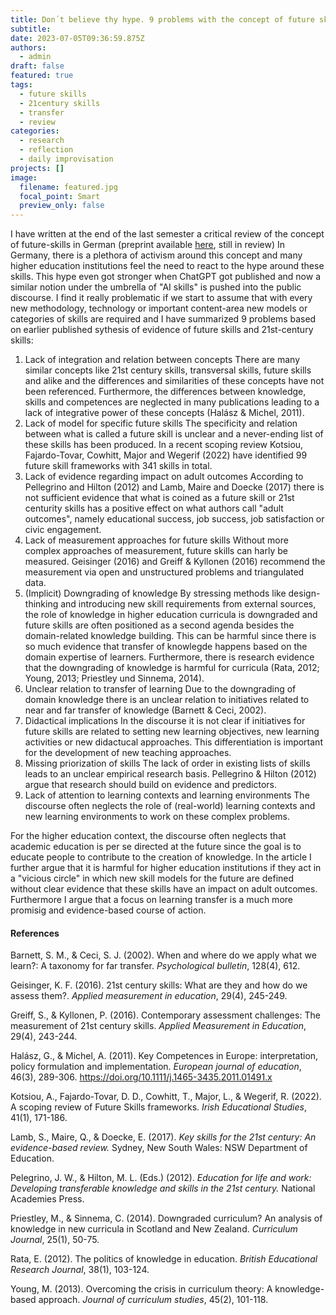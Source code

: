 ```yaml
---
title: Don´t believe thy hype. 9 problems with the concept of future skills and 21st century skills
subtitle:
date: 2023-07-05T09:36:59.875Z
authors:
  - admin
draft: false
featured: true
tags:
  - future skills
  - 21century skills
  - transfer
  - review
categories:
  - research
  - reflection
  - daily improvisation
projects: []
image:
  filename: featured.jpg
  focal_point: Smart
  preview_only: false
---
```

I have written at the end of the last semester a critical review of the concept of future-skills in German (preprint available [here](https://edarxiv.org/qbaze), still in review) In Germany, there is a plethora of activism around this concept and many higher education institutions feel the need to react to the hype around these skills. This hype even got stronger when ChatGPT got published and now a similar notion under the umbrella of "AI skills" is pushed into the public discourse. I find it really problematic if we start to assume that with every new methodology, technology or important content-area new models or categories of skills are required and I have summarized 9 problems based on earlier published sythesis of evidence of future skills and 21st-century skills:

1. Lack of integration and relation between concepts
   There are many similar concepts like 21st century skills, transversal skills, future skills and alike and the differences and similarities of these concepts have not been referenced. Furthermore, the differences between knowledge, skills and competences are neglected in many publications leading to a lack of integrative power of these concepts (Halász & Michel, 2011).
2. Lack of model for specific future skills
   The specificity and relation between what is called a future skill is unclear and a never-ending list of these skills has been produced. In a recent scoping review Kotsiou, Fajardo-Tovar, Cowhitt, Major and Wegerif (2022) have identified 99 future skill frameworks with 341 skills in total.
3. Lack of evidence regarding impact on adult outcomes
   According to Pellegrino and Hilton (2012) and Lamb, Maire and Doecke (2017) there is not sufficient evidence that what is coined as a future skill or 21st centurity skills has a positive effect on what authors call "adult outcomes", namely educational success, job success, job satisfaction or civic engagement.
4. Lack of measurement approaches for future skills
   Without more complex approaches of measurement, future skills can harly be measured. Geisinger (2016) and Greiff & Kyllonen (2016) recommend the measurement via open and unstructured problems and triangulated data.
5. (Implicit) Downgrading of knowledge
   By stressing methods like design-thinking and introducing new skill requirements from external sources, the role of knowledge in higher education curricula is downgraded and future skills are often positioned as a second agenda besides the domain-related knowledge building. This can be harmful since there is so much evidence that transfer of knowlegde happens based on the domain expertise of learners. Furthermore, there is research evidence that the downgrading of knowledge is harmful for curricula (Rata, 2012; Young, 2013; Priestley und Sinnema, 2014).
6. Unclear relation to transfer of learning
   Due to the downgrading of domain knowledge there is an unclear relation to initiatives related to near and far transfer of knowledge (Barnett & Ceci, 2002).
7. Didactical implications
   In the discourse it is not clear if initiatives for future skills are related to setting new learning objectives, new learning activities or new didactucal approaches. This differentiation is important for the development of new teaching approaches.
8. Missing priorization of skills
   The lack of order in existing lists of skills leads to an unclear empirical research basis. Pellegrino & Hilton (2012) argue that research should build on evidence and predictors.
9. Lack of attention to learning contexts and learning environments
   The discourse often neglects the role of (real-world) learning contexts and new learning environments to work on these complex problems.

For the higher education context, the discourse often neglects that academic education is per se directed at the future since the goal is to educate people to contribute to the creation of knowledge. In the article I further argue that it is harmful for higher education institutions if they act in a "vicious circle" in which new skill models for the future are defined without clear evidence that these skills have an impact on adult outcomes. Furthermore I argue that a focus on learning transfer is a much more promisig and evidence-based course of action.

#### References ####
Barnett, S. M., & Ceci, S. J. (2002). When and where do we apply what we learn?: A taxonomy for far transfer. *Psychological bulletin*, 128(4), 612.

Geisinger, K. F. (2016). 21st century skills: What are they and how do we assess them?. *Applied measurement in education*, 29(4), 245-249.

Greiff, S., & Kyllonen, P. (2016). Contemporary assessment challenges: The measurement of 21st century skills. *Applied Measurement in Education*, 29(4), 243-244.

Halász, G., & Michel, A. (2011). Key Competences in Europe: interpretation, policy formulation and implementation. *European journal of education*, 46(3), 289-306. https://doi.org/10.1111/j.1465-3435.2011.01491.x

Kotsiou, A., Fajardo-Tovar, D. D., Cowhitt, T., Major, L., & Wegerif, R. (2022). A scoping review of Future Skills frameworks. *Irish Educational Studies*, 41(1), 171-186.

Lamb, S., Maire, Q., & Doecke, E. (2017). *Key skills for the 21st century: An evidence-based review.* Sydney, New South Wales: NSW Department of Education.

Pelegrino, J. W., & Hilton, M. L. (Eds.)  (2012). *Education for life and work: Developing transferable knowledge and skills in the 21st century.* National Academies Press.

Priestley, M., & Sinnema, C. (2014). Downgraded curriculum? An analysis of knowledge in new curricula in Scotland and New Zealand. *Curriculum Journal*, 25(1), 50-75.

Rata, E. (2012). The politics of knowledge in education. *British Educational Research Journal*, 38(1), 103-124.

Young, M. (2013). Overcoming the crisis in curriculum theory: A knowledge-based approach. *Journal of curriculum studies*, 45(2), 101-118.

